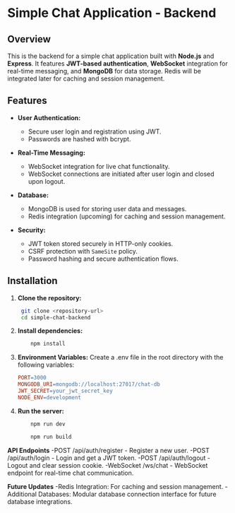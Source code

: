 # Simple Chat Application - Backend

## Overview

This is the backend for a simple chat application built with **Node.js** and **Express**. It features **JWT-based authentication**, **WebSocket** integration for real-time messaging, and **MongoDB** for data storage. Redis will be integrated later for caching and session management.

## Features

- **User Authentication:**
  - Secure user login and registration using JWT.
  - Passwords are hashed with bcrypt.
  
- **Real-Time Messaging:**
  - WebSocket integration for live chat functionality.
  - WebSocket connections are initiated after user login and closed upon logout.
  
- **Database:**
  - MongoDB is used for storing user data and messages.
  - Redis integration (upcoming) for caching and session management.

- **Security:**
  - JWT token stored securely in HTTP-only cookies.
  - CSRF protection with `SameSite` policy.
  - Password hashing and secure authentication flows.

## Installation

1. **Clone the repository:**
   ```bash
    git clone <repository-url>
    cd simple-chat-backend

2. **Install dependencies:**
    ```bash
        npm install


3. **Environment Variables:** Create a .env file in the root directory with the following variables:
    ```makefile
    PORT=3000
    MONGODB_URI=mongodb://localhost:27017/chat-db
    JWT_SECRET=your_jwt_secret_key
    NODE_ENV=development


4. **Run the server:**
    ``` bash
        npm run dev 

        npm run build 


**API Endpoints**
 -POST /api/auth/register - Register a new user.
 -POST /api/auth/login - Login and get a JWT token.
 -POST /api/auth/logout - Logout and clear session cookie.
 -WebSocket /ws/chat - WebSocket endpoint for real-time chat communication.


**Future Updates**
 -Redis Integration: For caching and session management.
 -Additional Databases: Modular database connection interface for future database integrations.